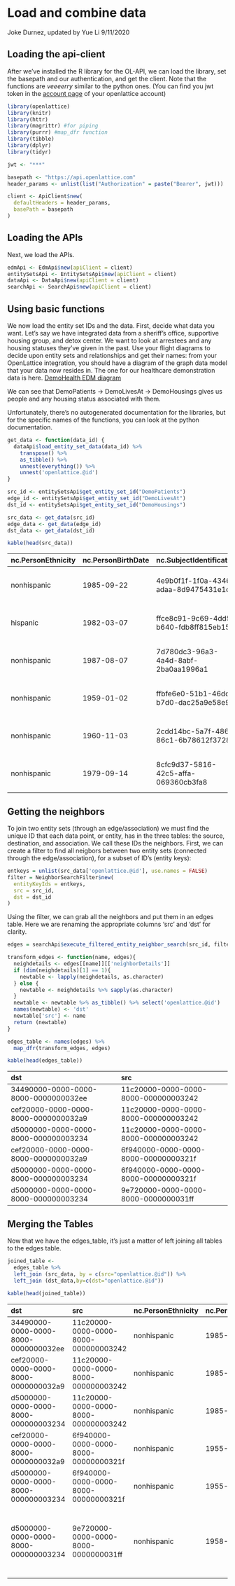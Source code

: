 Load and combine data
================
Joke Durnez, updated by Yue Li
9/11/2020

## Loading the api-client

After we’ve installed the R library for the OL-API, we can load the
library, set the basepath and our authentication, and get the client.
Note that the functions are *veeeerry* similar to the python ones. (You
can find you jwt token in the [account
page](https://openlattice.com/gallery/#/edit_account) of your
openlattice account)

``` r
library(openlattice)
library(knitr)
library(httr)
library(magrittr) #for piping
library(purrr) #map_dfr function
library(tibble)
library(dplyr) 
library(tidyr)

jwt <- "***"
```

``` r
basepath <- "https://api.openlattice.com"
header_params <- unlist(list("Authorization" = paste("Bearer", jwt)))

client <- ApiClient$new(
  defaultHeaders = header_params,
  basePath = basepath
)
```

## Loading the APIs

Next, we load the APIs.

``` r
edmApi <- EdmApi$new(apiClient = client)
entitySetsApi <- EntitySetsApi$new(apiClient = client)
dataApi <- DataApi$new(apiClient = client)
searchApi <- SearchApi$new(apiClient = client)
```

## Using basic functions

We now load the entity set IDs and the data. First, decide what data you
want. Let’s say we have integrated data from a sheriff’s office,
supportive housing group, and detox center. We want to look at arrestees
and any housing statuses they’ve given in the past. Use your flight
diagrams to decide upon entity sets and relationships and get their
names: from your OpenLattice integration, you should have a diagram of
the graph data model that your data now resides in. The one for our
healthcare demonstration data is here. [DemoHealth EDM
diagram](https://github.com/Lattice-Works/api-clients/blob/master/examples/pipelines/demohealth.pdf)

We can see that DemoPatients -\> DemoLivesAt -\> DemoHousings gives us
people and any housing status associated with them.

Unfortunately, there’s no autogenerated documentation for the libraries,
but for the specific names of the functions, you can look at the python
documentation.

``` r
get_data <- function(data_id) {
  dataApi$load_entity_set_data(data_id) %>% 
    transpose() %>% 
    as_tibble() %>%
    unnest(everything()) %>% 
    unnest('openlattice.@id')
}

src_id <- entitySetsApi$get_entity_set_id("DemoPatients")
edge_id <- entitySetsApi$get_entity_set_id("DemoLivesAt")
dst_id <- entitySetsApi$get_entity_set_id("DemoHousings")

src_data <- get_data(src_id)
edge_data <- get_data(edge_id)
dst_data <- get_data(dst_id)

kable(head(src_data))
```

| nc.PersonEthnicity | nc.PersonBirthDate | nc.SubjectIdentification              | nc.PersonSex | nc.PersonSurName | ol.datasource                                  | nc.PersonGivenName | nc.PersonRace | openlattice.@id                      |
| :----------------- | :----------------- | :------------------------------------ | :----------- | :--------------- | :--------------------------------------------- | :----------------- | :------------ | :----------------------------------- |
| nonhispanic        | 1985-09-22         | 4e9b0f1f-1f0a-4346-adaa-8d9475431e1c  | F            | Miller           | Forest Outpatient Treatment, State Hospital    | Kimberly, Kim      | asian         | 11c20000-0000-0000-8000-000000003242 |
| hispanic           | 1982-03-07         | ffce8c91-9c69-4dd5-b640-fdb8ff815eb15 | M            | Avila Manzano    | Anytown Medical Center, State Hospital         | Jim                | white         | 819f0000-0000-0000-8000-000000015e55 |
| nonhispanic        | 1987-08-07         | 7d780dc3-96a3-4a4d-8abf-2ba0aa1996a1  | M            | Mejia            | Forest Outpatient Treatment                    | Robert             | pacisland     | 33750000-0000-0000-8000-000000016d60 |
| nonhispanic        | 1959-01-02         | ffbfe6e0-51b1-46dd-b7d0-dac25a9e58e9  | F            | Walker           | State Hospital                                 | Christina          | black         | caac0000-0000-0000-8000-0000000032bc |
| nonhispanic        | 1960-11-03         | 2cdd14bc-5a7f-4868-86c1-6b78612f3728  | M            | Beck             | State Hospital , Anytown Rehabilitation Center | Matthew            | white         | 70d20000-0000-0000-8000-00000000328f |
| nonhispanic        | 1979-09-14         | 8cfc9d37-5816-42c5-affa-069360cb3fa8  | M            | Smith            | Health State, Inc., State Hospital             | Justin             | white         | b4120000-0000-0000-8000-000000015ecb |

## Getting the neighbors

To join two entity sets (through an edge/association) we must find the
unique ID that each data point, or entity, has in the three tables: the
source, destination, and association. We call these IDs the neighbors.
First, we can create a filter to find all neigbors between two entity
sets (connected through the edge/association), for a subset of ID’s
(entity keys):

``` r
entkeys = unlist(src_data['openlattice.@id'], use.names = FALSE)
filter = NeighborSearchFilter$new(
  entityKeyIds = entkeys,
  src = src_id,
  dst = dst_id
)
```

Using the filter, we can grab all the neighbors and put them in an edges
table. Here we are renaming the appropriate columns ‘src’ and ‘dst’ for
clarity.

``` r
edges = searchApi$execute_filtered_entity_neighbor_search(src_id, filter)

transform_edges <- function(name, edges){
  neighdetails <- edges[[name]][['neighborDetails']]
  if (dim(neighdetails)[1] == 1){
    newtable <- lapply(neighdetails, as.character)
  } else {
    newtable <- neighdetails %>% sapply(as.character)
  }
  newtable <- newtable %>% as_tibble() %>% select('openlattice.@id')
  names(newtable) <- 'dst'
  newtable['src'] <- name
  return (newtable)
}

edges_table <- names(edges) %>% 
  map_dfr(transform_edges, edges)

kable(head(edges_table))
```

| dst                                  | src                                  |
| :----------------------------------- | :----------------------------------- |
| 34490000-0000-0000-8000-0000000032ee | 11c20000-0000-0000-8000-000000003242 |
| cef20000-0000-0000-8000-0000000032a9 | 11c20000-0000-0000-8000-000000003242 |
| d5000000-0000-0000-8000-000000003234 | 11c20000-0000-0000-8000-000000003242 |
| cef20000-0000-0000-8000-0000000032a9 | 6f940000-0000-0000-8000-00000000321f |
| d5000000-0000-0000-8000-000000003234 | 6f940000-0000-0000-8000-00000000321f |
| d5000000-0000-0000-8000-000000003234 | 9e720000-0000-0000-8000-0000000031ff |

## Merging the Tables

Now that we have the edges\_table, it’s just a matter of left joining
all tables to the edges table.

``` r
joined_table <- 
  edges_table %>% 
  left_join (src_data, by = c(src="openlattice.@id")) %>%
  left_join (dst_data,by=c(dst="openlattice.@id"))

kable(head(joined_table))
```

| dst                                  | src                                  | nc.PersonEthnicity | nc.PersonBirthDate | nc.SubjectIdentification              | nc.PersonSex | nc.PersonSurName | ol.datasource                                                                      | nc.PersonGivenName | nc.PersonRace | ol.id              | ol.type            |
| :----------------------------------- | :----------------------------------- | :----------------- | :----------------- | :------------------------------------ | :----------- | :--------------- | :--------------------------------------------------------------------------------- | :----------------- | :------------ | :----------------- | :----------------- |
| 34490000-0000-0000-8000-0000000032ee | 11c20000-0000-0000-8000-000000003242 | nonhispanic        | 1985-09-22         | 4e9b0f1f-1f0a-4346-adaa-8d9475431e1c  | F            | Miller           | Forest Outpatient Treatment, State Hospital                                        | Kimberly, Kim      | asian         | DEPENDENT LIVING   | DEPENDENT LIVING   |
| cef20000-0000-0000-8000-0000000032a9 | 11c20000-0000-0000-8000-000000003242 | nonhispanic        | 1985-09-22         | 4e9b0f1f-1f0a-4346-adaa-8d9475431e1c  | F            | Miller           | Forest Outpatient Treatment, State Hospital                                        | Kimberly, Kim      | asian         | INDEPENDENT LIVING | INDEPENDENT LIVING |
| d5000000-0000-0000-8000-000000003234 | 11c20000-0000-0000-8000-000000003242 | nonhispanic        | 1985-09-22         | 4e9b0f1f-1f0a-4346-adaa-8d9475431e1c  | F            | Miller           | Forest Outpatient Treatment, State Hospital                                        | Kimberly, Kim      | asian         | HOMELESS           | HOMELESS           |
| cef20000-0000-0000-8000-0000000032a9 | 6f940000-0000-0000-8000-00000000321f | nonhispanic        | 1955-08-19         | ffce8c91-9c69-4dd5-b640-fdb8ff815eb12 | F            | Crosby           | State Hospital , Anytown Rehabilitation Center                                     | Cassandra          | white         | INDEPENDENT LIVING | INDEPENDENT LIVING |
| d5000000-0000-0000-8000-000000003234 | 6f940000-0000-0000-8000-00000000321f | nonhispanic        | 1955-08-19         | ffce8c91-9c69-4dd5-b640-fdb8ff815eb12 | F            | Crosby           | State Hospital , Anytown Rehabilitation Center                                     | Cassandra          | white         | HOMELESS           | HOMELESS           |
| d5000000-0000-0000-8000-000000003234 | 9e720000-0000-0000-8000-0000000031ff | nonhispanic        | 1958-06-21         | a3af0b70-c8ff-47bc-9a4b-e34e31e0960c  | M            | Yoder            | State Hospital , County Methadone Treatment Program, Anytown Rehabilitation Center | Jordan             | white         | HOMELESS           | HOMELESS           |
